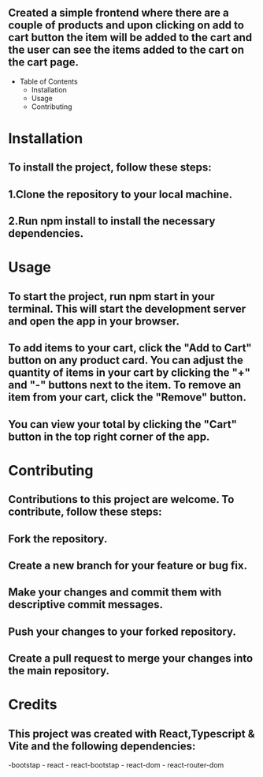 ## Created a simple frontend where there are a couple of products and upon clicking on add to cart button the item will be added to the cart and the user can see the items added to the cart on the cart page.

- Table of Contents
    - Installation
    - Usage
    - Contributing


# Installation
## To install the project, follow these steps:

## 1.Clone the repository to your local machine.
## 2.Run npm install to install the necessary dependencies.

# Usage
## To start the project, run npm start in your terminal. This will start the development server and open the app in your browser.

## To add items to your cart, click the "Add to Cart" button on any product card. You can adjust the quantity of items in your cart by clicking the "+" and "-" buttons next to the item. To remove an item from your cart, click the "Remove" button.

## You can view your total by clicking the "Cart" button in the top right corner of the app.

# Contributing
## Contributions to this project are welcome. To contribute, follow these steps:

## Fork the repository.
## Create a new branch for your feature or bug fix.
## Make your changes and commit them with descriptive commit messages.
## Push your changes to your forked repository.
## Create a pull request to merge your changes into the main repository.


# Credits
## This project was created with React,Typescript & Vite and the following dependencies:

-bootstap
     - react
     - react-bootstap
     - react-dom
     - react-router-dom



